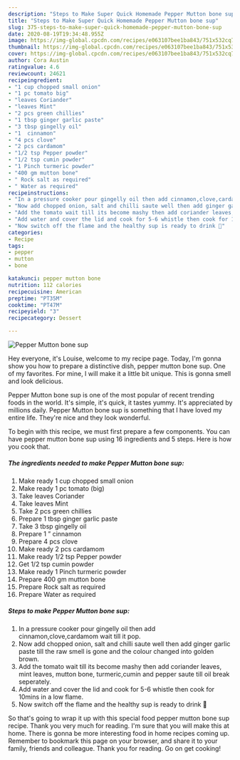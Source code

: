 ```yaml
---
description: "Steps to Make Super Quick Homemade Pepper Mutton bone sup"
title: "Steps to Make Super Quick Homemade Pepper Mutton bone sup"
slug: 375-steps-to-make-super-quick-homemade-pepper-mutton-bone-sup
date: 2020-08-19T19:34:48.955Z
image: https://img-global.cpcdn.com/recipes/e063107bee1ba843/751x532cq70/pepper-mutton-bone-sup-recipe-main-photo.jpg
thumbnail: https://img-global.cpcdn.com/recipes/e063107bee1ba843/751x532cq70/pepper-mutton-bone-sup-recipe-main-photo.jpg
cover: https://img-global.cpcdn.com/recipes/e063107bee1ba843/751x532cq70/pepper-mutton-bone-sup-recipe-main-photo.jpg
author: Cora Austin
ratingvalue: 4.6
reviewcount: 24621
recipeingredient:
- "1 cup chopped small onion"
- "1 pc tomato big"
- "leaves Coriander"
- "leaves Mint"
- "2 pcs green chillies"
- "1 tbsp ginger garlic paste"
- "3 tbsp gingelly oil"
- "1  cinnamon"
- "4 pcs clove"
- "2 pcs cardamom"
- "1/2 tsp Pepper powder"
- "1/2 tsp cumin powder"
- "1 Pinch turmeric powder"
- "400 gm mutton bone"
- " Rock salt as required"
- " Water as required"
recipeinstructions:
- "In a pressure cooker pour gingelly oil then add cinnamon,clove,cardamom wait till it pop."
- "Now add chopped onion, salt and chilli saute well then add ginger garlic paste till the raw smell is gone and the colour changed into golden brown."
- "Add the tomato wait till its become mashy then add coriander leaves, mint leaves, mutton bone, turmeric,cumin and pepper saute till oil break seperately."
- "Add water and cover the lid and cook for 5-6 whistle then cook for 10mins in a low flame."
- "Now switch off the flame and the healthy sup is ready to drink 🍲"
categories:
- Recipe
tags:
- pepper
- mutton
- bone

katakunci: pepper mutton bone 
nutrition: 112 calories
recipecuisine: American
preptime: "PT35M"
cooktime: "PT47M"
recipeyield: "3"
recipecategory: Dessert

---
```



![Pepper Mutton bone sup](https://img-global.cpcdn.com/recipes/e063107bee1ba843/751x532cq70/pepper-mutton-bone-sup-recipe-main-photo.jpg)

Hey everyone, it's Louise, welcome to my recipe page. Today, I'm gonna show you how to prepare a distinctive dish, pepper mutton bone sup. One of my favorites. For mine, I will make it a little bit unique. This is gonna smell and look delicious.

Pepper Mutton bone sup is one of the most popular of recent trending foods in the world. It's simple, it's quick, it tastes yummy. It's appreciated by millions daily. Pepper Mutton bone sup is something that I have loved my entire life. They're nice and they look wonderful.




To begin with this recipe, we must first prepare a few components. You can have pepper mutton bone sup using 16 ingredients and 5 steps. Here is how you cook that.

<!--inarticleads1-->

##### The ingredients needed to make Pepper Mutton bone sup:

1. Make ready 1 cup chopped small onion
1. Make ready 1 pc tomato (big)
1. Take leaves Coriander
1. Take leaves Mint
1. Take 2 pcs green chillies
1. Prepare 1 tbsp ginger garlic paste
1. Take 3 tbsp gingelly oil
1. Prepare 1 ” cinnamon
1. Prepare 4 pcs clove
1. Make ready 2 pcs cardamom
1. Make ready 1/2 tsp Pepper powder
1. Get 1/2 tsp cumin powder
1. Make ready 1 Pinch turmeric powder
1. Prepare 400 gm mutton bone
1. Prepare  Rock salt as required
1. Prepare  Water as required




<!--inarticleads2-->

##### Steps to make Pepper Mutton bone sup:

1. In a pressure cooker pour gingelly oil then add cinnamon,clove,cardamom wait till it pop.
1. Now add chopped onion, salt and chilli saute well then add ginger garlic paste till the raw smell is gone and the colour changed into golden brown.
1. Add the tomato wait till its become mashy then add coriander leaves, mint leaves, mutton bone, turmeric,cumin and pepper saute till oil break seperately.
1. Add water and cover the lid and cook for 5-6 whistle then cook for 10mins in a low flame.
1. Now switch off the flame and the healthy sup is ready to drink 🍲




So that's going to wrap it up with this special food pepper mutton bone sup recipe. Thank you very much for reading. I'm sure that you will make this at home. There is gonna be more interesting food in home recipes coming up. Remember to bookmark this page on your browser, and share it to your family, friends and colleague. Thank you for reading. Go on get cooking!
